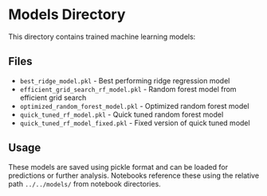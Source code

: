 # Models Directory

This directory contains trained machine learning models:

## Files
- `best_ridge_model.pkl` - Best performing ridge regression model
- `efficient_grid_search_rf_model.pkl` - Random forest model from efficient grid search
- `optimized_random_forest_model.pkl` - Optimized random forest model
- `quick_tuned_rf_model.pkl` - Quick tuned random forest model
- `quick_tuned_rf_model_fixed.pkl` - Fixed version of quick tuned model

## Usage
These models are saved using pickle format and can be loaded for predictions or further analysis. Notebooks reference these using the relative path `../../models/` from notebook directories.